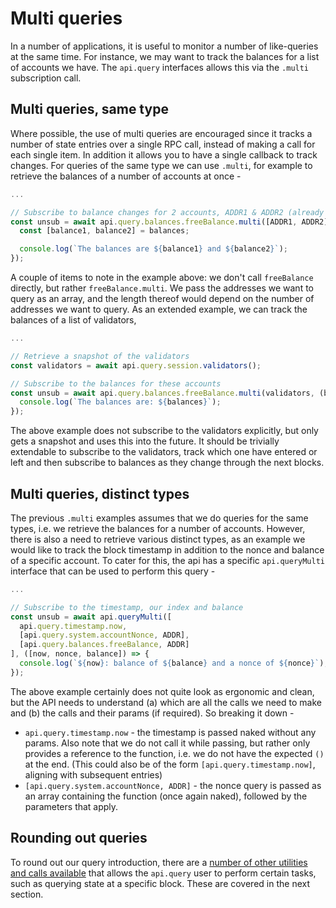 # Multi queries

In a number of applications, it is useful to monitor a number of like-queries at the same time. For instance, we may want to track the balances for a list of accounts we have. The `api.query` interfaces allows this via the `.multi` subscription call.

## Multi queries, same type

Where possible, the use of multi queries are encouraged since it tracks a number of state entries over a single RPC call, instead of making a call for each single item. In addition it allows you to have a single callback to track changes. For queries of the same type we can use `.multi`, for example to retrieve the balances of a number of accounts at once -

```js
...

// Subscribe to balance changes for 2 accounts, ADDR1 & ADDR2 (already defined)
const unsub = await api.query.balances.freeBalance.multi([ADDR1, ADDR2], (balances) => {
  const [balance1, balance2] = balances;

  console.log(`The balances are ${balance1} and ${balance2}`);
});
```

A couple of items to note in the example above: we don't call `freeBalance` directly, but rather `freeBalance.multi`. We pass the addresses we want to query as an array, and the length thereof would depend on the number of addresses we want to query. As an extended example, we can track the balances of a list of validators,

```js
...

// Retrieve a snapshot of the validators
const validators = await api.query.session.validators();

// Subscribe to the balances for these accounts
const unsub = await api.query.balances.freeBalance.multi(validators, (balances) => {
  console.log(`The balances are: ${balances}`);
});
```

The above example does not subscribe to the validators explicitly, but only gets a snapshot and uses this into the future. It should be trivially extendable to subscribe to the validators, track which one have entered or left and then subscribe to balances as they change through the next blocks.

## Multi queries, distinct types

The previous `.multi` examples assumes that we do queries for the same types, i.e. we retrieve the balances for a number of accounts. However, there is also a need to retrieve various distinct types, as an example we would like to track the block timestamp in addition to the nonce and balance of a specific account. To cater for this, the api has a specific `api.queryMulti` interface that can be used to perform this query -

```js
...

// Subscribe to the timestamp, our index and balance
const unsub = await api.queryMulti([
  api.query.timestamp.now,
  [api.query.system.accountNonce, ADDR],
  [api.query.balances.freeBalance, ADDR]
], ([now, nonce, balance]) => {
  console.log(`${now}: balance of ${balance} and a nonce of ${nonce}`);
});
```

The above example certainly does not quite look as ergonomic and clean, but the API needs to understand (a) which are all the calls we need to make and (b) the calls and their params (if required). So breaking it down -

- `api.query.timestamp.now` - the timestamp is passed naked without any params. Also note that we do not call it while passing, but rather only provides a reference to the function, i.e. we do not have the expected `()` at the end. (This could also be of the form `[api.query.timestamp.now]`, aligning with subsequent entries)
- `[api.query.system.accountNonce, ADDR]` - the nonce query is passed as an array containing the function (once again naked), followed by the parameters that apply.

## Rounding out queries

To round out our query introduction, there are a [number of other utilities and calls available](api.query.other.md) that allows the `api.query` user to perform certain tasks, such as querying state at a specific block. These are covered in the next section.
